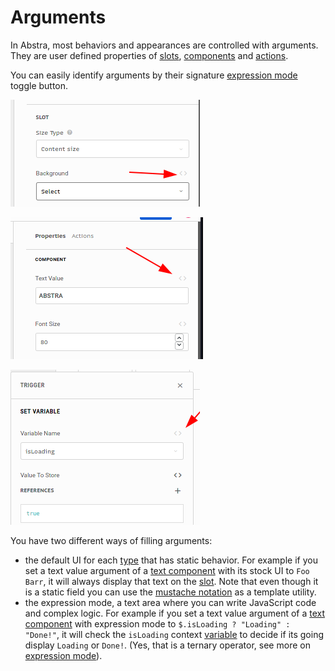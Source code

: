 # Arguments

In Abstra, most behaviors and appearances are controlled with arguments.   
They are user defined properties of [slots](../slots/), [components](../elements/) and [actions](../actions/).

You can easily identify arguments by their signature [expression mode](expression-mode.md) toggle button.

![This is a slot argument used to define its background](../../../../.gitbook/assets/nodearg.png)

![This is a component argument used to define the displayed text](../../../../.gitbook/assets/comparg.png)

![This is an action arguments used to select a variable](../../../../.gitbook/assets/actionarg.png)

You have two different ways of filling arguments: 

* the default UI for each [type](argument-types.md) that has static behavior. For example if you set a text value argument of a [text component](../elements/text.md) with its stock UI to `Foo Barr`, it will always display that text on the [slot](../slots/). Note that even though it is a static field you can use the [mustache notation](mustache-notation.md) as a template utility.
* the expression mode, a text area where you can write JavaScript code and complex logic. For example if you set a text value argument of a [text component](../elements/text.md) with expression mode to `$.isLoading ? "Loading" : "Done!"`, it will check the `isLoading` context [variable]() to decide if its going display `Loading` or `Done!`. \(Yes, that is a ternary operator, see more on [expression mode](expression-mode.md)\).

